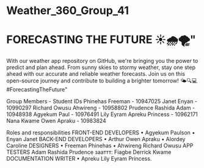 

# Weather_360_Group_41 

# FORECASTING THE FUTURE ☀️🌧️🌪️"

With our weather app repository on GitHub, we're bringing you the power to predict and plan ahead. From sunny skies to stormy weather, stay one step ahead with our accurate and reliable weather forecasts. Join us on this open-source journey and contribute to building a brighter tomorrow! 🌤️🔍💻 
 #ForecastingTheFuture"



Group Members              - Student IDs
Phinehas Freeman           - 10947025
Janet Enyan                - 10990297
Richard Owusu Ahwireng     - 10958802
Prudence Rashida Adam      - 10948938
Agyekum Paul               - 10976491
Lily Eyram Apreku Princess - 10962171
 Nana  Kwame Owen Apraku   - 10983824

Roles and responsibilities
FRONT-END DEVELOPERS
• Agyekum Paulson
• Enyan Janet
BACK-END DEVELOPERS
• Arthur Owen Apraku
• Alordey Caroline
DESIGNERS
• Freeman Phinehas
• Ahwireng Richard Owusu
APP TESTERS
Adam Rashida Prudence
зааттт: Fiagbe Derrick Kwame
DOCUMENTATION WRITER
• Apreku Lily Eyram Princess.
